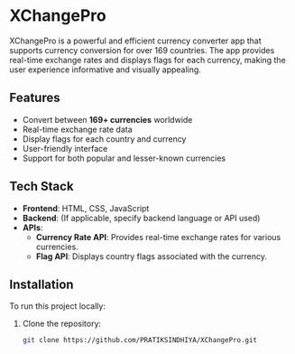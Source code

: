 # XChangePro

XChangePro is a powerful and efficient currency converter app that supports currency conversion for over 169 countries. The app provides real-time exchange rates and displays flags for each currency, making the user experience informative and visually appealing.

## Features

- Convert between **169+ currencies** worldwide
- Real-time exchange rate data
- Display flags for each country and currency
- User-friendly interface
- Support for both popular and lesser-known currencies

## Tech Stack

- **Frontend**: HTML, CSS, JavaScript
- **Backend**: (If applicable, specify backend language or API used)
- **APIs**:
  - **Currency Rate API**: Provides real-time exchange rates for various currencies.
  - **Flag API**: Displays country flags associated with the currency.

## Installation

To run this project locally:

1. Clone the repository:
   ```bash
   git clone https://github.com/PRATIKSINDHIYA/XChangePro.git

